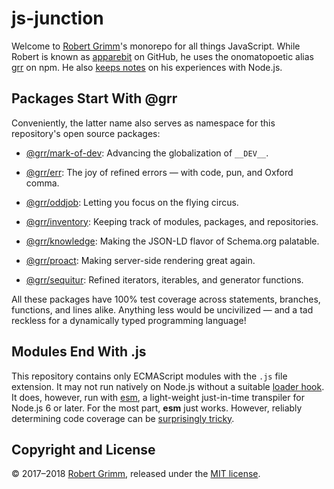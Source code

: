 # js-junction

Welcome to [Robert Grimm](http://apparebit.com)'s monorepo for all things
JavaScript. While Robert is known as [apparebit](https://github.com/apparebit)
on GitHub, he uses the onomatopoetic alias [grr](https://www.npmjs.com/~grr) on
npm. He also [keeps
notes](https://github.com/apparebit/js-junction/tree/master/notes.md) on his
experiences with Node.js.

## Packages Start With @grr

Conveniently, the latter name also serves as namespace for this repository's
open source packages:

 *  [@grr/mark-of-dev](https://github.com/apparebit/js-junction/tree/master/packages/mark-of-dev):
    Advancing the globalization of `__DEV__`.

 *  [@grr/err](https://github.com/apparebit/js-junction/tree/master/packages/err):
    The joy of refined errors — with code, pun, and Oxford comma.

 *  [@grr/oddjob](https://github.com/apparebit/js-junction/tree/master/packages/oddjob):
    Letting you focus on the flying circus.

 *  [@grr/inventory](https://github.com/apparebit/js-junction/tree/master/packages/inventory):
    Keeping track of modules, packages, and repositories.

 *  [@grr/knowledge](https://github.com/apparebit/js-junction/tree/master/packages/knowledge):
    Making the JSON-LD flavor of Schema.org palatable.

 *  [@grr/proact](https://github.com/apparebit/js-junction/tree/master/packages/proact):
    Making server-side rendering great again.

 *  [@grr/sequitur](https://github.com/apparebit/js-junction/tree/master/packages/sequitur):
    Refined iterators, iterables, and generator functions.

All these packages have 100% test coverage across statements, branches,
functions, and lines alike. Anything less would be uncivilized — and a tad
reckless for a dynamically typed programming language!

## Modules End With .js

This repository contains only ECMAScript modules with the `.js` file extension.
It may not run natively on Node.js without a suitable [loader
hook](https://nodejs.org/dist/latest-v9.x/docs/api/esm.html#esm_loader_hooks).
It does, however, run with [esm](https://github.com/standard-things/esm), a
light-weight just-in-time transpiler for Node.js 6 or later. For the most part,
__esm__ just works. However, reliably determining code coverage can be
[surprisingly
tricky](https://github.com/apparebit/js-junction/tree/master/notes.md).

## Copyright and License

© 2017–2018 [Robert Grimm](http://apparebit.com), released under the [MIT
license](LICENSE).
